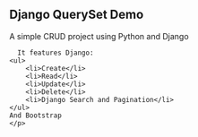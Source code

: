 <section>
    <h1>
        Django QuerySet Demo
    </h1>
    <p>    
      A simple CRUD project using Python and Django 

      It features Django:
    <ul>
        <li>Create</li>
        <li>Read</li>
        <li>Update</li>
        <li>Delete</li>
        <li>Django Search and Pagination</li>
    </ul>
    And Bootstrap
    </p>
</section>